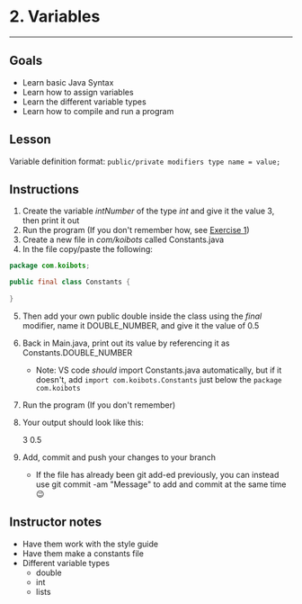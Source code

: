 # 2. Variables

---
## Goals

- Learn basic Java Syntax
- Learn how to assign variables
- Learn the different variable types
- Learn how to compile and run a program

## Lesson


Variable definition format: `public/private modifiers type name = value;`

## Instructions
1. Create the variable *intNumber* of the type *int* and give it the value 3, then print it out
2. Run the program (If you don't remember how, see [Exercise 1](Task-1.md))
3. Create a new file in *com/koibots* called Constants.java
4. In the file copy/paste the following:
```java
package com.koibots;

public final class Constants {
    
}
```
5. Then add your own public double inside the class using the *final* modifier, name it DOUBLE_NUMBER, and give it the value of 0.5
6. Back in Main.java, print out its value by referencing it as Constants.DOUBLE_NUMBER
   - Note: VS code *should* import Constants.java automatically, but if it doesn't, add `import com.koibots.Constants` just below the `package com.koibots`
7. Run the program (If you don't remember)
8. Your output should look like this:

    3
    0.5

9. Add, commit and push your changes to your branch
   - If the file has already been git add-ed previously, you can instead use git commit -am "Message" to add and commit at the same time :wink:

## Instructor notes
- Have them work with the style guide
- Have them make a constants file
- Different variable types
  - double
  - int
  - lists
